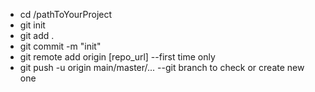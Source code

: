 - cd /pathToYourProject
- git init
- git add .
- git commit -m "init"
- git remote add origin [repo_url]      --first time only
- git push -u origin main/master/... --git branch to check or create new one 
